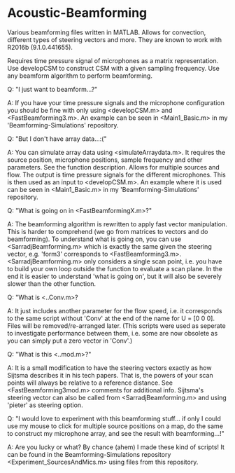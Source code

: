 # Acoustic-Beamforming
Various beamforming files written in MATLAB. Allows for convection, different types of steering vectors and more. They are known to work with R2016b (9.1.0.441655).

Requires time pressure signal of microphones as a matrix representation.
Use developCSM to construct CSM with a given sampling frequency.
Use any beamform algorithm to perform beamforming.

Q: "I just want to beamform...?"

A: If you have your time pressure signals and the microphone configuration you should be fine with only using <developCSM.m> and <FastBeamforming3.m>. An example can be seen in <Main1_Basic.m> in my 'Beamforming-Simulations' repository.

Q: "But I don't have array data...:("

A: You can simulate array data using <simulateArraydata.m>. It requires the source position, microphone positions, sample frequency and other parameters. See the function description. Allows for multiple sources and flow. The output is time pressure signals for the different microphones. This is then used as an input to <developCSM.m>. An example where it is used can be seen in <Main1_Basic.m> in my 'Beamforming-Simulations' repository.

Q: "What is going on in <FastBeamformingX.m>?"

A: The beamforming algorithm is rewritten to apply fast vector manipulation. This is harder to comprehend (we go from matrices to vectors and do beamforming). To understand what is going on, you can use <SarradjBeamforming.m> which is exactly the same given the steering vector, e.g. 'form3' corresponds to <FastBeamforming3.m>. <SarradjBeamforming.m> only considers a single scan point, i.e. you have to build your own loop outside the function to evaluate a scan plane. In the end it is easier to understand 'what is going on', but it will also be severely slower than the other function.

Q: "What is <..Conv.m>?

A: It just includes another parameter for the flow speed, i.e. it corresponds to the same script without 'Conv' at the end of the name for U = [0 0 0]. Files will be removed/re-arranged later. (This scripts were used as seperate to investigate performance between them, i.e. some are now obsolete as you can simply put a zero vector in 'Conv'.)

Q: "What is this <..mod.m>?"

A: It is a small modification to have the steering vectors exactly as how Sijtsma describes it in his tech papers. That is, the powers of your scan points will always be relative to a reference distance. See <FastBeamforming3mod.m> comments for additional info. Sijtsma's steering vector can also be called from <SarradjBeamforming.m> and using 'pieter' as steering option.

Q: "I would love to experiment with this beamforming stuff... if only I could use my mouse to click for multiple source positions on a map, do the same to construct my microphone array, and see the result with beamforming...!"

A: Are you lucky or what? By chance (ahem) I made these kind of scripts! It can be found in the Beamforming-Simulations repository <Experiment_SourcesAndMics.m> using files from this repository.
